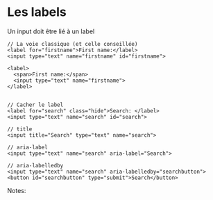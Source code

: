<!-- .slide: class="with-code-bg-dark" -->

# Les labels

Un input doit être lié à un label

```
// La voie classique (et celle conseillée)
<label for="firstname">First name:</label>
<input type="text" name="firstname" id="firstname">

<label>
  <span>First name:</span>
  <input type="text" name="firstname">
</label>


// Cacher le label
<label for="search" class="hide">Search: </label>
<input type="text" name="search" id="search">

// title
<input title="Search" type="text" name="search">

// aria-label
<input type="text" name="search" aria-label="Search">

// aria-labelledby
<input type="text" name="search" aria-labelledby="searchbutton">
<button id="searchbutton" type="submit">Search</button>
```

Notes:

